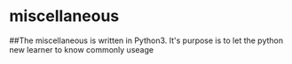 # miscellaneous
##The miscellaneous is written in Python3. It's purpose is to let the python new learner to know commonly useage
